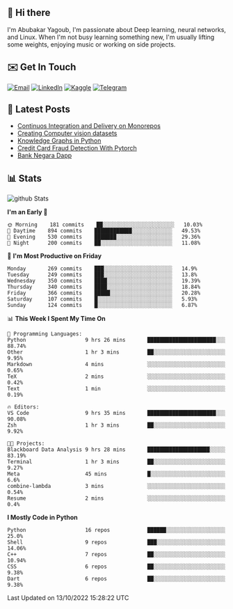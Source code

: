 ## 👋 Hi there

I'm Abubakar Yagoub, I'm passionate about Deep learning, neural networks, and
Linux. When I'm not busy learning something new, I'm usually lifting some
weights, enjoying music or working on side projects.

## ✉️ Get In Touch

[![Email](https://img.shields.io/badge/Email-f1f1f1?style=for-the-badge&logo=gmail&logoColor=0f111a)](mailto:git@blacksuan19.dev)
[![LinkedIn](https://img.shields.io/badge/LinkedIn-0077B5?style=for-the-badge&logo=linkedin&logoColor=white)](https://www.linkedin.com/in/blacksuan19/)
[![Kaggle](https://img.shields.io/badge/Kaggle-5acfff?style=for-the-badge&logo=kaggle&logoColor=white)](http://kaggle.com/abubakaryagob/)
[![Telegram](https://img.shields.io/badge/Telegram-2CA5E0?style=for-the-badge&logo=telegram&logoColor=white)](https://t.me/blacksuan19)

## 📩 Latest Posts

<!-- BLOG-POST-LIST:START -->
- [Continuos Integration and Delivery on Monorepos](https://www.blacksuan19.dev/blog/github-actions-monorepos/)
- [Creating Computer vision datasets](https://www.blacksuan19.dev/blog/creating-datasets/)
- [Knowledge Graphs in Python](https://www.blacksuan19.dev/projects/Knowledge_Graphs/)
- [Credit Card Fraud Detection With Pytorch](https://www.blacksuan19.dev/projects/credit-card-fraud-detection-with-pytorch/)
- [Bank Negara Dapp](https://www.blacksuan19.dev/projects/bank-negara/)
<!-- BLOG-POST-LIST:END -->

## 📊 Stats

![github Stats](https://github-readme-stats.vercel.app/api?username=blacksuan19&theme=github_dark&show_icons=true&count_private=true&custom_title=Github%20Stats&hide_border=true)

<!--START_SECTION:waka-->
**I'm an Early 🐤** 

```text
🌞 Morning    181 commits    ██░░░░░░░░░░░░░░░░░░░░░░░   10.03% 
🌆 Daytime    894 commits    ████████████░░░░░░░░░░░░░   49.53% 
🌃 Evening    530 commits    ███████░░░░░░░░░░░░░░░░░░   29.36% 
🌙 Night      200 commits    ██░░░░░░░░░░░░░░░░░░░░░░░   11.08%

```
📅 **I'm Most Productive on Friday** 

```text
Monday       269 commits    ███░░░░░░░░░░░░░░░░░░░░░░   14.9% 
Tuesday      249 commits    ███░░░░░░░░░░░░░░░░░░░░░░   13.8% 
Wednesday    350 commits    ████░░░░░░░░░░░░░░░░░░░░░   19.39% 
Thursday     340 commits    ████░░░░░░░░░░░░░░░░░░░░░   18.84% 
Friday       366 commits    █████░░░░░░░░░░░░░░░░░░░░   20.28% 
Saturday     107 commits    █░░░░░░░░░░░░░░░░░░░░░░░░   5.93% 
Sunday       124 commits    █░░░░░░░░░░░░░░░░░░░░░░░░   6.87%

```


📊 **This Week I Spent My Time On** 

```text
💬 Programming Languages: 
Python                   9 hrs 26 mins       ██████████████████████░░░   88.74% 
Other                    1 hr 3 mins         ██░░░░░░░░░░░░░░░░░░░░░░░   9.95% 
Markdown                 4 mins              ░░░░░░░░░░░░░░░░░░░░░░░░░   0.65% 
TeX                      2 mins              ░░░░░░░░░░░░░░░░░░░░░░░░░   0.42% 
Text                     1 min               ░░░░░░░░░░░░░░░░░░░░░░░░░   0.19%

🔥 Editors: 
VS Code                  9 hrs 35 mins       ██████████████████████░░░   90.08% 
Zsh                      1 hr 3 mins         ██░░░░░░░░░░░░░░░░░░░░░░░   9.92%

🐱‍💻 Projects: 
Blackboard Data Analysis 9 hrs 28 mins       ████████████████████░░░░░   83.19% 
Terminal                 1 hr 3 mins         ██░░░░░░░░░░░░░░░░░░░░░░░   9.27% 
Meta                     45 mins             █░░░░░░░░░░░░░░░░░░░░░░░░   6.6% 
combine-lambda           3 mins              ░░░░░░░░░░░░░░░░░░░░░░░░░   0.54% 
Resume                   2 mins              ░░░░░░░░░░░░░░░░░░░░░░░░░   0.4%

```

**I Mostly Code in Python** 

```text
Python                   16 repos            ██████░░░░░░░░░░░░░░░░░░░   25.0% 
Shell                    9 repos             ███░░░░░░░░░░░░░░░░░░░░░░   14.06% 
C++                      7 repos             ██░░░░░░░░░░░░░░░░░░░░░░░   10.94% 
CSS                      6 repos             ██░░░░░░░░░░░░░░░░░░░░░░░   9.38% 
Dart                     6 repos             ██░░░░░░░░░░░░░░░░░░░░░░░   9.38%

```



 Last Updated on 13/10/2022 15:28:22 UTC
<!--END_SECTION:waka-->
